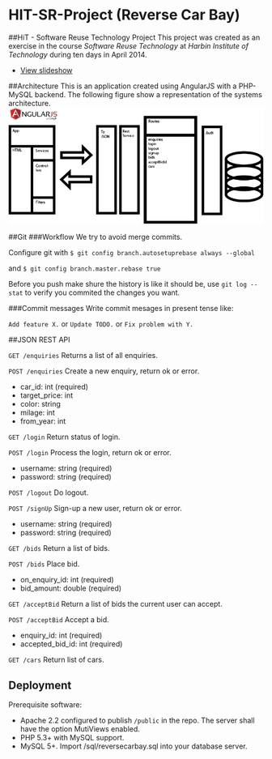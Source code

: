 HIT-SR-Project (Reverse Car Bay)
=========

##HiT - Software Reuse Technology Project
This project was created as an exercise in the course *Software Reuse Technology* at *Harbin Institute of Technology* during ten days in April 2014.

* [View slideshow](http://angelstam.github.io/HIT-SR-Project)

##Architecture
This is an application created using AngularJS with a PHP-MySQL backend. The following figure show a representation of the systems architecture.
![System architecture diagram](/docs/architecture.png)

##Git
###Workflow
We try to avoid merge commits.

Configure git with
`$ git config branch.autosetuprebase always --global`

and
`$ git config branch.master.rebase true`

Before you push make shure the history is like it should be, use `git log --stat` to verify you commited the changes you want.

###Commit messages
Write commit mesages in present tense like:

`Add feature X.` or `Update TODO.` or `Fix problem with Y.`

##JSON REST API

`GET /enquiries`
Returns a list of all enquiries.

`POST /enquiries`
Create a new enquiry, return ok or error.
 - car_id: int (required)
 - target_price: int
 - color: string
 - milage: int
 - from_year: int

`GET /login`
Return status of login.

`POST /login`
Process the login, return ok or error.
 - username: string (required)
 - password: string (required)

`POST /logout`
Do logout.

`POST /signUp`
Sign-up a new user, return ok or error.
 - username: string (required)
 - password: string (required)

`GET /bids`
Return a list of bids.

`POST /bids`
Place bid.
 - on_enquiry_id: int (required)
 - bid_amount: double (required)

`GET /acceptBid`
Return a list of bids the current user can accept.

`POST /acceptBid`
Accept a bid.
 - enquiry_id: int (required)
 - accepted_bid_id: int (required)

`GET /cars`
Return list of cars.

## Deployment
Prerequisite software:
* Apache 2.2 configured to publish `/public` in the repo. The server shall have the option MutiViews enabled.
* PHP 5.3+ with MySQL support.
* MySQL 5+. Import /sql/reversecarbay.sql into your database server.

